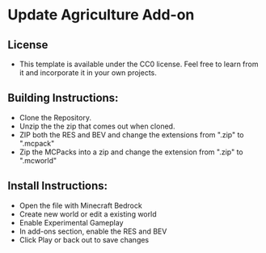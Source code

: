 # Update Agriculture Add-on

## License
- This template is available under the CC0 license. Feel free to learn from it and incorporate it in your own projects.

## Building Instructions:
- Clone the Repository.
- Unzip the the zip that comes out when cloned.
- ZIP both the RES and BEV and change the extensions from ".zip" to ".mcpack"
- Zip the MCPacks into a zip and change the extension from ".zip" to ".mcworld"

## Install Instructions:
- Open the file with Minecraft Bedrock
- Create new world or edit a existing world
- Enable Experimental Gameplay
- In add-ons section, enable the RES and BEV
- Click Play or back out to save changes
